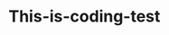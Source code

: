# This-is-coding-test
       
  
     
  
     
      
            
                 
                           
                     
                     
        
                  
             
              
          
      
    

